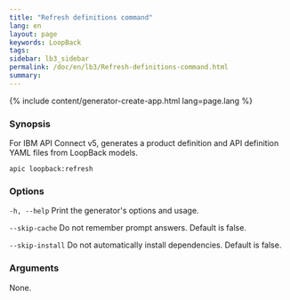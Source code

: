 ```yaml
---
title: "Refresh definitions command"
lang: en
layout: page
keywords: LoopBack
tags:
sidebar: lb3_sidebar
permalink: /doc/en/lb3/Refresh-definitions-command.html
summary:
---
```


{% include content/generator-create-app.html lang=page.lang %}

### Synopsis

For IBM API Connect v5, generates a product definition and API definition YAML files from LoopBack models.

```
apic loopback:refresh
```

### Options

`-h, --help`
Print the generator's options and usage.

`--skip-cache`
Do not remember prompt answers. Default is false.

`--skip-install`
Do not automatically install dependencies. Default is false.

### Arguments

None.
